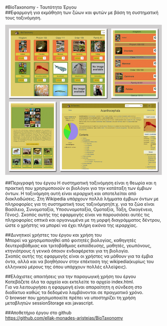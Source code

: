 #BioTaxonomy - Ταυτότητα Έργου  
##Εφαρμογή για εκμάθηση των ζώων και φυτών με βάση τη συστηματική τους ταξινόμηση.  
<p align="center">
<img src="https://github.com/ellak-monades-aristeias/BioTaxonomy/blob/wireframes/site_image.jpg?raw=true"/>

</p>  
##Περιγραφή του έργου  
Η συστηματική ταξινόμηση είναι η θεωρία και η πρακτική που χρησιμοποιούν οι βιολόγοι για την κατάταξη των έμβιων όντων. Η ταξινόμηση αυτή είναι ιεραρχική και αποτελείται από διακλαδώσεις. Στη Wikipedia υπάρχουν πολλά λήμματα έμβιων όντων με πληροφορίες για τη συστηματική τους ταξινόμηση(π.χ. για τα ζώα είναι Βασίλειο, Συνομοταξία, Υποσυνομοταξία, Ομοταξία, Τάξη, Οικογένεια, Γένος). Σκοπός αυτής της εφαρμογής είναι να παρουσιάσει αυτές τις πληροφορίες οπτικά και οργανωμένα με τη μορφή διαγράμματος δέντρου, ώστε ο χρήστης να μπορεί να έχει πλήρη εικόνα της ιεραρχίας.

##Δυνητικοί χρήστες του έργου και χρήση του  
Μπορεί να χρησιμοποιηθεί από φοιτητές βιολογίας, καθηγητές δευτεροβάθμιας και τριτοβάθμιας εκπαίδευσης, μαθητές, γεωπόνους, κτηνιάτρους ή γενικά όποιον ενδιαφέρεται για τη βιολογία.  
Σκοπός αυτής της εφαρμογής είναι οι χρήστες να μάθουν για τα έμβια όντα, αλλά και να βοηθήσουν στην επέκταση της wikipedia(κυρίως του ελληνικού μέρους της όπου υπάρχουν πολλές ελλείψεις).  

##Ελάχιστες απαιτήσεις για την παραγωγική χρήση του έργου    
Κατεβάζετε όλα τα αρχεία και εκτελείτε το αρχείο index.html.  
Για να λειτουργήσει η εφαρμογή είναι απαραίτητη η σύνδεση στο διαδίκτυο καθώς τα δεδομένα λαμβάνονται σε πραγματικό χρόνο.  
O browser που χρησιμοποιείτε πρέπει να υποστηρίζει τη χρήση μεταβλητών sessionStorage και javascript.     

##Αποθετήριο έργου στο github  
https://github.com/ellak-monades-aristeias/BioTaxonomy


